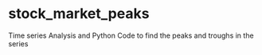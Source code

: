 # stock_market_peaks
Time series Analysis and Python Code to find the peaks and troughs in the series
